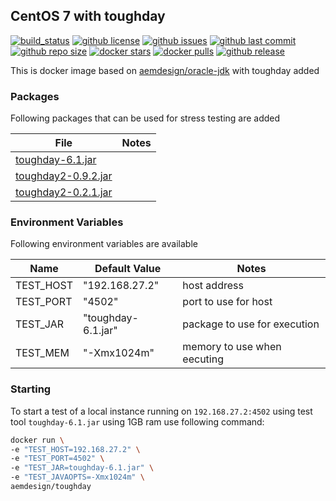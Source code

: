 ## CentOS 7 with toughday

[![build_status](https://travis-ci.org/aem-design/toughday.svg?branch=master)](https://travis-ci.org/aem-design/toughday) 
[![github license](https://img.shields.io/github/license/aem-design/toughday)](https://github.com/aem-design/toughday) 
[![github issues](https://img.shields.io/github/issues/aem-design/toughday)](https://github.com/aem-design/toughday) 
[![github last commit](https://img.shields.io/github/last-commit/aem-design/toughday)](https://github.com/aem-design/toughday) 
[![github repo size](https://img.shields.io/github/repo-size/aem-design/toughday)](https://github.com/aem-design/toughday) 
[![docker stars](https://img.shields.io/docker/stars/aemdesign/toughday)](https://hub.docker.com/r/aemdesign/toughday) 
[![docker pulls](https://img.shields.io/docker/pulls/aemdesign/toughday)](https://hub.docker.com/r/aemdesign/toughday) 
[![github release](https://img.shields.io/github/release/aem-design/toughday)](https://github.com/aem-design/toughday)

This is docker image based on [aemdesign/oracle-jdk](https://hub.docker.com/r/aemdesign/oracle-jdk/) with toughday added

### Packages

Following packages that can be used for stress testing are added 

| File | Notes  |
| ---  | ---    |
| [toughday-6.1.jar](https://helpx.adobe.com/experience-manager/6-2/sites/developing/using/tough-day/_jcr_content/main-pars/download-section/download-1/file.res/toughday-6.1.jar) |  |
| [toughday2-0.9.2.jar](https://repo.adobe.com/nexus/content/repositories/releases/com/adobe/qe/toughday2/0.9.2/toughday2-0.9.2.jar) |  |
| [toughday2-0.2.1.jar](https://repo.adobe.com/nexus/content/repositories/releases/com/adobe/qe/toughday2/0.2.1/toughday2-0.2.1.jar) |  |

### Environment Variables

Following environment variables are available

| Name              | Default Value                 | Notes |
| ---               | ---                           | ---   |
| TEST_HOST         | "192.168.27.2"                | host address |
| TEST_PORT         | "4502"                        | port to use for host |
| TEST_JAR          | "toughday-6.1.jar"            | package to use for execution |
| TEST_MEM          | "-Xmx1024m"                   | memory to use when eecuting |

### Starting

To start a test of a local instance running on `192.168.27.2:4502` using test tool `toughday-6.1.jar` using 1GB ram use following command:

```bash
docker run \
-e "TEST_HOST=192.168.27.2" \
-e "TEST_PORT=4502" \
-e "TEST_JAR=toughday-6.1.jar" \
-e "TEST_JAVAOPTS=-Xmx1024m" \
aemdesign/toughday
``` 